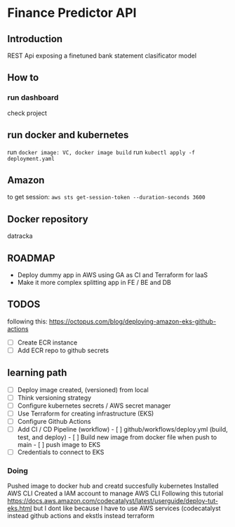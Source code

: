 # Finance Predictor API

## Introduction

REST Api exposing a finetuned bank statement clasificator model

## How to

### run dashboard 

check project 

## run docker and kubernetes

run `docker image: VC, docker image build`
run `kubectl apply -f deployment.yaml`

## Amazon

to get session: `aws sts get-session-token --duration-seconds 3600` 



## Docker **repository**

datracka

## ROADMAP

- Deploy dummy app in AWS using GA as CI and Terraform for IaaS
- Make it more complex splitting app in FE / BE and DB

## TODOS

following this: https://octopus.com/blog/deploying-amazon-eks-github-actions

- [ ]  Create ECR instance
- [ ]  Add ECR repo to github secrets

## learning path

- [ ]  Deploy image created, (versioned) from local 
  - [ ]  Think versioning strategy
- [ ]  Configure kubernetes secrets / AWS secret manager
- [ ]  Use Terraform for creating infrastructure (EKS)
- [ ]  Configure Github Actions
  - [ ]  Add CI / CD Pipeline (workflow)
    - [ ]  github/workflows/deploy.yml (build, test, and deploy)
    - [ ]  Build new image from docker file when push to main
    - [ ]  push image to EKS
  - [ ]  Credentials to connect to EKS
  
### Doing

Pushed image to docker hub and creatd succesfully kubernetes
Installed AWS CLI
Created a IAM account to manage AWS CLI
Following this tutorial https://docs.aws.amazon.com/codecatalyst/latest/userguide/deploy-tut-eks.html but I dont like because I have to use AWS services (codecatalyst instead github actions and ekstls instead terraform